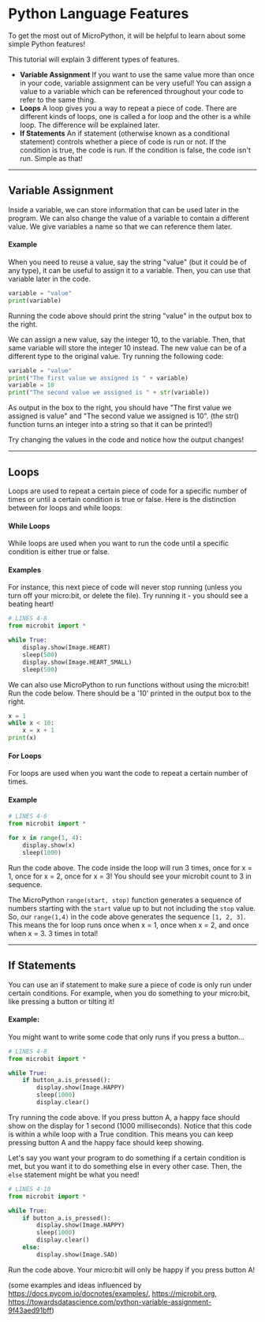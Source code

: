 # Python Language Features

To get the most out of MicroPython, it will be helpful to learn about some simple Python features!

This tutorial will explain 3 different types of features.

- **Variable Assignment**
  If you want to use the same value more than once in your code, variable assignment can be very useful! You can assign a value to a variable which can be referenced throughout your code to refer to the same thing.
- **Loops**
  A loop gives you a way to repeat a piece of code. There are different kinds of loops, one is called a for loop and the other is a while loop. The difference will be explained later.
- **If Statements**
  An if statement (otherwise known as a conditional statement) controls whether a piece of code is run or not. If the condition is true, the code is run. If the condition is false, the code isn't run. Simple as that!

---

## Variable Assignment
Inside a variable, we can store information that can be used later in the program. We can also change the value of a variable to contain a different value. We give variables a name so that we can reference them later.

#### Example
When you need to reuse a value, say the string "value" (but it could be of any type), it can be useful to assign it to a variable. Then, you can use that variable later in the code.
```py
variable = "value"
print(variable)
```
Running the code above should print the string "value" in the output box to the right.

We can assign a new value, say the integer 10, to the variable. Then, that same variable will store the integer 10 instead. The new value can be of a different type to the original value. Try running the following code:
```py
variable = "value"
print("The first value we assigned is " + variable)
variable = 10
print("The second value we assigned is " + str(variable))
```
As output in the box to the right, you should have "The first value we assigned is value" and "The second value we assigned is 10". (the str() function turns an integer into a string so that it can be printed!)

Try changing the values in the code and notice how the output changes!

---

## Loops

Loops are used to repeat a certain piece of code for a specific number of times or until a certain condition is true or false. Here is the distinction between for loops and while loops:

#### While Loops
While loops are used when you want to run the code until a specific condition is either true or false. 

#### Examples
For instance, this next piece of code will never stop running (unless you turn off your micro:bit, or delete the file). Try running it - you should see a beating heart!
```py
# LINES 4-8
from microbit import *

while True:
    display.show(Image.HEART)
    sleep(500)
    display.show(Image.HEART_SMALL)
    sleep(500)
```

We can also use MicroPython to run functions without using the micro:bit! Run the code below. There should be a '10' printed in the output box to the right. 
```py
x = 1
while x < 10:
    x = x + 1
print(x)
```

#### For Loops
For loops are used when you want the code to repeat a certain number of times. 

#### Example
```py
# LINES 4-6
from microbit import *

for x in range(1, 4):
    display.show(x)
    sleep(1000)
```
Run the code above. The code inside the loop will run 3 times, once for x = 1, once for x = 2, once for x = 3! You should see your microbit count to 3 in sequence.

The MicroPython ```range(start, stop)``` function generates a sequence of numbers starting with the ```start``` value up to but not including the ```stop``` value.
So, our ```range(1,4)``` in the code above generates the sequence ```[1, 2, 3]```. This means the for loop runs once when x = 1, once when x = 2, and once when x = 3. 3 times in total!

---

## If Statements

You can use an if statement to make sure a piece of code is only run under certain conditions. For example, when you do something to your micro:bit, like pressing a button or tilting it! 

#### Example:
You might want to write some code that only runs if you press a button...
```py
# LINES 4-8
from microbit import *

while True:
    if button_a.is_pressed():
        display.show(Image.HAPPY)
        sleep(1000)
        display.clear()
```
Try running the code above. If you press button A, a happy face should show on the display for 1 second (1000 milliseconds). Notice that this code is within a while loop with a True condition. This means you can keep pressing button A and the happy face should keep showing. 

Let's say you want your program to do something if a certain condition is met, but you want it to do something else in every other case. Then, the ```else``` statement might be what you need!
```py
# LINES 4-10
from microbit import *

while True:
    if button_a.is_pressed():
        display.show(Image.HAPPY)
        sleep(1000)
        display.clear()
    else:
        display.show(Image.SAD)
```
Run the code above. Your micro:bit will only be happy if you press button A!


(some examples and ideas influenced by https://docs.pycom.io/docnotes/examples/, https://microbit.org, https://towardsdatascience.com/python-variable-assignment-9f43aed91bff)